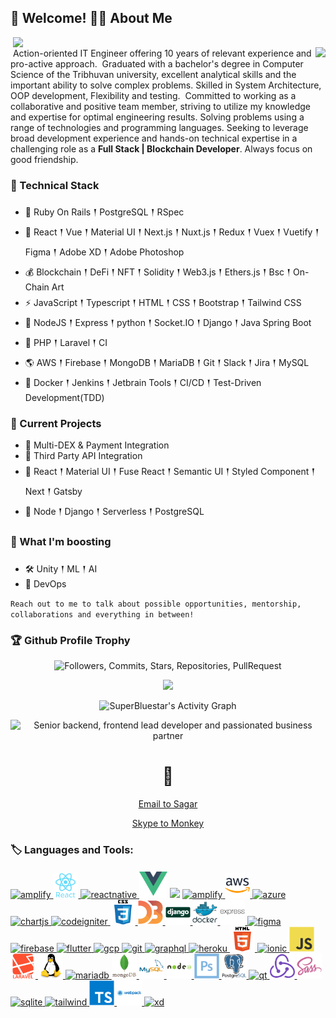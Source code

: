 ## 🤗 Welcome! 🙋‍♂️ About Me

<p>
  <img align="right" width="500" src="https://camo.githubusercontent.com/fa73289736064aba480d0708da37d7aa183a8c3e2bcc2f58c54285a3bbbeecc1/68747470733a2f2f7777772e61616c7068612e6e65742f77702d636f6e74656e742f75706c6f6164732f323032302f31322f66756c6c2d737461636b2d646576656c6f706d656e742e676966" />
<img align="right" src="https://readme-typing-svg.herokuapp.com/?lines=Sincere%20and%20%20Reliable%20Full-Stack%20Web%20Developer;10+%2B%20years%20of%20hands-on%20experience;Perfect%20Client-Oriented%20Guy&center=true&width=500&height=45" />
&nbsp;&nbsp;Action-oriented IT Engineer offering 10 years of relevant experience and pro-active approach. 
Graduated with a bachelor's degree in Computer Science of the 
Tribhuvan university, excellent analytical skills and the important 
ability to solve complex problems.
Skilled in System Architecture, OOP development, Flexibility and 
testing. 
Committed to working as a collaborative and positive team member, 
striving to utilize my knowledge and expertise for optimal engineering 
results.
Solving problems using a range of technologies and programming 
languages.
Seeking to leverage broad development experience and hands-on 
technical expertise in a challenging role as a <strong>Full Stack | Blockchain 
Developer</strong>.
Always focus on good friendship.

</p>

### 🍯 Technical Stack
- 💪 Ruby On Rails 𒑰 PostgreSQL 𒑰 RSpec
- 🥇 React 𒑰 Vue 𒑰 Material UI 𒑰 Next.js 𒑰 Nuxt.js 𒑰 Redux 𒑰 Vuex 𒑰 Vuetify 𒑰 Figma 𒑰 Adobe XD 𒑰 Adobe Photoshop
- 💰 Blockchain 𒑰 DeFi 𒑰 NFT 𒑰 Solidity 𒑰 Web3.js 𒑰 Ethers.js 𒑰 Bsc 𒑰 On-Chain Art
- ⚡ JavaScript 𒑰 Typescript 𒑰 HTML 𒑰 CSS 𒑰 Bootstrap 𒑰 Tailwind CSS
- 🎒 NodeJS 𒑰 Express 𒑰 python 𒑰 Socket.IO 𒑰 Django 𒑰 Java Spring Boot
- 🏹 PHP 𒑰 Laravel 𒑰 CI
- 🌎 AWS 𒑰 Firebase 𒑰 MongoDB 𒑰 MariaDB 𒑰 Git 𒑰 Slack 𒑰 Jira 𒑰 MySQL
- 🚩 Docker 𒑰 Jenkins 𒑰 Jetbrain Tools 𒑰 CI/CD 𒑰 Test-Driven Development(TDD)

### 🚧 Current Projects
- 🤑 Multi-DEX & Payment Integration
- 🔗 Third Party API Integration
- 🎨 React 𒑰 Material UI 𒑰 Fuse React 𒑰 Semantic UI 𒑰 Styled Component 𒑰 Next 𒑰 Gatsby
- 💪 Node 𒑰 Django 𒑰 Serverless 𒑰 PostgreSQL

### 🌱 What I'm boosting
- 🛠 Unity 𒑰 ML 𒑰 AI
- 🎩 DevOps

`Reach out to me to talk about possible opportunities, mentorship, collaborations and everything in between!`


<h3>🏆 Github Profile Trophy</h3>
<p align="center">
<img src="https://github-profile-trophy.vercel.app/?username=highshot-rk&theme=gruvbox&title=Followers,Commits,Stars,Repositories,PullRequest,Issues,Organizations" alt="Followers, Commits, Stars, Repositories, PullRequest">
</p>
<p align = "center">
  <img src = "https://github-readme-stats.vercel.app/api/top-langs/?username=highshot-rk&langs_count=8&layout=compact&theme=tokyonight&include_all_commits=true&line_height=27">
</p>
<p align="center">
  <img alt="SuperBluestar's Activity Graph" src="https://activity-graph.herokuapp.com/graph?username=highshot-rk&bg_color=1F222E&color=F8D866&line=F85D7F&point=FFFFFF&hide_border=true" />
</p>

<p align="center"><img src="https://readme-typing-svg.herokuapp.com/?lines=Passionated business partner;Experienced nodejs frontend leader;Senior   backend developer;" alt="Senior backend, frontend lead developer and passionated business partner" />
</p>
<h1 align="center">🤲</h1>
<p align="center">
<a href="mailto:sagarn62020@gmail.com">Email to Sagar</a>
</p>
<p align="center">
<a href="https://join.skype.com/invite/xrc32QJ7Z4Cu">Skype to Monkey</a>
</p>

<h3 align="left">🏷 Languages and Tools:</h3>
<p align="left"><a href="https://guides.rubyonrails.org/" target="_blank" rel="noreferrer"> <img src="https://www.logo.wine/a/logo/Ruby_on_Rails/Ruby_on_Rails-Logo.wine.svg" alt="amplify" width="40" height="40"/> </a>
<a href="https://reactjs.org/" target="_blank" rel="noreferrer"> <img src="https://raw.githubusercontent.com/devicons/devicon/master/icons/react/react-original-wordmark.svg" alt="react" width="40" height="40"/> </a> <a href="https://reactnative.dev/" target="_blank" rel="noreferrer"> <img src="https://reactnative.dev/img/header_logo.svg" alt="reactnative" width="40" height="40"/> </a>
<a href="https://vuejs.org/" target="_blank" rel="noreferrer"> <img height="45" src="https://raw.githubusercontent.com/github/explore/80688e429a7d4ef2fca1e82350fe8e3517d3494d/topics/vue/vue.png"></a>
<a href="https://nuxtjs.org/" target="_blank" rel="noreferrer"> <img height="45" src="https://www.vectorlogo.zone/logos/nuxtjs/nuxtjs-icon.svg"></a>
<a href="https://aws.amazon.com/amplify/" target="_blank" rel="noreferrer"> <img src="https://docs.amplify.aws/assets/logo-dark.svg" alt="amplify" width="40" height="40"/> </a> <a href="https://aws.amazon.com" target="_blank" rel="noreferrer"> <img src="https://raw.githubusercontent.com/devicons/devicon/master/icons/amazonwebservices/amazonwebservices-original-wordmark.svg" alt="aws" width="40" height="40"/> </a> <a href="https://azure.microsoft.com/en-in/" target="_blank" rel="noreferrer"> <img src="https://www.vectorlogo.zone/logos/microsoft_azure/microsoft_azure-icon.svg" alt="azure" width="40" height="40"/> </a> <a href="https://www.chartjs.org" target="_blank" rel="noreferrer"> <img src="https://www.chartjs.org/media/logo-title.svg" alt="chartjs" width="40" height="40"/> </a> <a href="https://codeigniter.com" target="_blank" rel="noreferrer"> <img src="https://cdn.worldvectorlogo.com/logos/codeigniter.svg" alt="codeigniter" width="40" height="40"/> </a> <a href="https://www.w3schools.com/css/" target="_blank" rel="noreferrer"> <img src="https://raw.githubusercontent.com/devicons/devicon/master/icons/css3/css3-original-wordmark.svg" alt="css3" width="40" height="40"/> </a> <a href="https://d3js.org/" target="_blank" rel="noreferrer"> <img src="https://raw.githubusercontent.com/devicons/devicon/master/icons/d3js/d3js-original.svg" alt="d3js" width="40" height="40"/> </a> <a href="https://www.djangoproject.com/" target="_blank" rel="noreferrer"> <img src="https://raw.githubusercontent.com/devicons/devicon/master/icons/django/django-original.svg" alt="django" width="40" height="40"/> </a> <a href="https://www.docker.com/" target="_blank" rel="noreferrer"> <img src="https://raw.githubusercontent.com/devicons/devicon/master/icons/docker/docker-original-wordmark.svg" alt="docker" width="40" height="40"/> </a> <a href="https://expressjs.com" target="_blank" rel="noreferrer"> <img src="https://raw.githubusercontent.com/devicons/devicon/master/icons/express/express-original-wordmark.svg" alt="express" width="40" height="40"/> </a> <a href="https://www.figma.com/" target="_blank" rel="noreferrer"> <img src="https://www.vectorlogo.zone/logos/figma/figma-icon.svg" alt="figma" width="40" height="40"/> </a> <a href="https://firebase.google.com/" target="_blank" rel="noreferrer"> <img src="https://www.vectorlogo.zone/logos/firebase/firebase-icon.svg" alt="firebase" width="40" height="40"/> </a> <a href="https://flutter.dev" target="_blank" rel="noreferrer"> <img src="https://www.vectorlogo.zone/logos/flutterio/flutterio-icon.svg" alt="flutter" width="40" height="40"/> </a> <a href="https://cloud.google.com" target="_blank" rel="noreferrer"> <img src="https://www.vectorlogo.zone/logos/google_cloud/google_cloud-icon.svg" alt="gcp" width="40" height="40"/> </a> <a href="https://git-scm.com/" target="_blank" rel="noreferrer"> <img src="https://www.vectorlogo.zone/logos/git-scm/git-scm-icon.svg" alt="git" width="40" height="40"/> </a> <a href="https://graphql.org" target="_blank" rel="noreferrer"> <img src="https://www.vectorlogo.zone/logos/graphql/graphql-icon.svg" alt="graphql" width="40" height="40"/> </a> <a href="https://heroku.com" target="_blank" rel="noreferrer"> <img src="https://www.vectorlogo.zone/logos/heroku/heroku-icon.svg" alt="heroku" width="40" height="40"/> </a> <a href="https://www.w3.org/html/" target="_blank" rel="noreferrer"> <img src="https://raw.githubusercontent.com/devicons/devicon/master/icons/html5/html5-original-wordmark.svg" alt="html5" width="40" height="40"/> </a> <a href="https://ionicframework.com" target="_blank" rel="noreferrer"> <img src="https://upload.wikimedia.org/wikipedia/commons/d/d1/Ionic_Logo.svg" alt="ionic" width="40" height="40"/> </a> <a href="https://developer.mozilla.org/en-US/docs/Web/JavaScript" target="_blank" rel="noreferrer"> <img src="https://raw.githubusercontent.com/devicons/devicon/master/icons/javascript/javascript-original.svg" alt="javascript" width="40" height="40"/> </a> <a href="https://laravel.com/" target="_blank" rel="noreferrer"> <img src="https://raw.githubusercontent.com/devicons/devicon/master/icons/laravel/laravel-plain-wordmark.svg" alt="laravel" width="40" height="40"/> </a> <a href="https://www.linux.org/" target="_blank" rel="noreferrer"> <img src="https://raw.githubusercontent.com/devicons/devicon/master/icons/linux/linux-original.svg" alt="linux" width="40" height="40"/> </a> <a href="https://mariadb.org/" target="_blank" rel="noreferrer"> <img src="https://www.vectorlogo.zone/logos/mariadb/mariadb-icon.svg" alt="mariadb" width="40" height="40"/> </a> <a href="https://www.mongodb.com/" target="_blank" rel="noreferrer"> <img src="https://raw.githubusercontent.com/devicons/devicon/master/icons/mongodb/mongodb-original-wordmark.svg" alt="mongodb" width="40" height="40"/> </a> <a href="https://www.mysql.com/" target="_blank" rel="noreferrer"> <img src="https://raw.githubusercontent.com/devicons/devicon/master/icons/mysql/mysql-original-wordmark.svg" alt="mysql" width="40" height="40"/> </a> <a href="https://nodejs.org" target="_blank" rel="noreferrer"> <img src="https://raw.githubusercontent.com/devicons/devicon/master/icons/nodejs/nodejs-original-wordmark.svg" alt="nodejs" width="40" height="40"/> </a> <a href="https://www.photoshop.com/en" target="_blank" rel="noreferrer"> <img src="https://raw.githubusercontent.com/devicons/devicon/master/icons/photoshop/photoshop-line.svg" alt="photoshop" width="40" height="40"/> </a> <a href="https://www.postgresql.org" target="_blank" rel="noreferrer"> <img src="https://raw.githubusercontent.com/devicons/devicon/master/icons/postgresql/postgresql-original-wordmark.svg" alt="postgresql" width="40" height="40"/> </a> <a href="https://www.qt.io/" target="_blank" rel="noreferrer"> <img src="https://upload.wikimedia.org/wikipedia/commons/0/0b/Qt_logo_2016.svg" alt="qt" width="40" height="40"/> </a> <a href="https://redux.js.org" target="_blank" rel="noreferrer"> <img src="https://raw.githubusercontent.com/devicons/devicon/master/icons/redux/redux-original.svg" alt="redux" width="40" height="40"/> </a> <a href="https://sass-lang.com" target="_blank" rel="noreferrer"> <img src="https://raw.githubusercontent.com/devicons/devicon/master/icons/sass/sass-original.svg" alt="sass" width="40" height="40"/> </a> <a href="https://www.sqlite.org/" target="_blank" rel="noreferrer"> <img src="https://www.vectorlogo.zone/logos/sqlite/sqlite-icon.svg" alt="sqlite" width="40" height="40"/> </a> <a href="https://tailwindcss.com/" target="_blank" rel="noreferrer"> <img src="https://www.vectorlogo.zone/logos/tailwindcss/tailwindcss-icon.svg" alt="tailwind" width="40" height="40"/> </a> <a href="https://www.typescriptlang.org/" target="_blank" rel="noreferrer"> <img src="https://raw.githubusercontent.com/devicons/devicon/master/icons/typescript/typescript-original.svg" alt="typescript" width="40" height="40"/> </a> <a href="https://webpack.js.org" target="_blank" rel="noreferrer"> <img src="https://raw.githubusercontent.com/devicons/devicon/d00d0969292a6569d45b06d3f350f463a0107b0d/icons/webpack/webpack-original-wordmark.svg" alt="webpack" width="40" height="40"/> </a> <a href="https://www.adobe.com/products/xd.html" target="_blank" rel="noreferrer"> <img src="https://cdn.worldvectorlogo.com/logos/adobe-xd.svg" alt="xd" width="40" height="40"/> </a> </p>